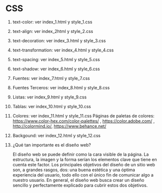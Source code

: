 # CSS

1. text-color: ver index_1.html y style_1.css
2. text-align: ver index_2html y style_2.css
3. text-decoration: ver index_3.html y style_3.css 
4. text-transformation: ver index_4.html y style_4.css 
5. text-spacing: ver index_5.html y style_5.css 
6. text-shadow: ver index_6.html y style_6.css 
7. Fuentes: ver index_7.html y style_7.css 
8. Fuentes Terceros: ver index_8.html y style_8.css 
9. Listas: ver index_9.html y style_9.css 
10. Tablas: ver index_10.html y style_10.css 
11. Colores: ver index_11.html y style_11.css
    Páginas de paletas de colores: https://www.color-hex.com/color-palettes/ , https://color.adobe.com/ , http://colormind.io/, https://www.behance.net/
12. Backgound: ver index_12.html y style_12.css



13. ¿Qué tan importante es el diseño web?

    El diseño web se puede definir como la cara visible de la página. La estructura, la imagen y la forma serían los elementos clave que tiene en cuenta este factor. Los principales objetivos del diseño de un sitio web son, a grandes rasgos, dos: una buena estética y una óptima experiencia del usuario, todo ello con el único fin de comunicar algo a nuestro usuario. En general, el diseño web busca crear un diseño sencillo y perfectamente explicado para cubrir estos dos objetivos.


